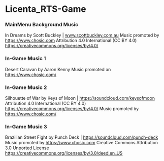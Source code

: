 # Licenta_RTS-Game


### MainMenu Background Music
In Dreams by Scott Buckley | www.scottbuckley.com.au
Music promoted by https://www.chosic.com
Attribution 4.0 International (CC BY 4.0)
https://creativecommons.org/licenses/by/4.0/

### In-Game Music 1
Desert Caravan by Aaron Kenny
Music promoted on https://www.chosic.com/ 

### In-Game Music 2
Silhouette of War by Keys of Moon | https://soundcloud.com/keysofmoon
Attribution 4.0 International (CC BY 4.0)
https://creativecommons.org/licenses/by/4.0/
Music promoted by https://www.chosic.com/

### In-Game Music 3
Brazilian Street Fight by Punch Deck | https://soundcloud.com/punch-deck
Music promoted by https://www.chosic.com
Creative Commons Attribution 3.0 Unported License
https://creativecommons.org/licenses/by/3.0/deed.en_US